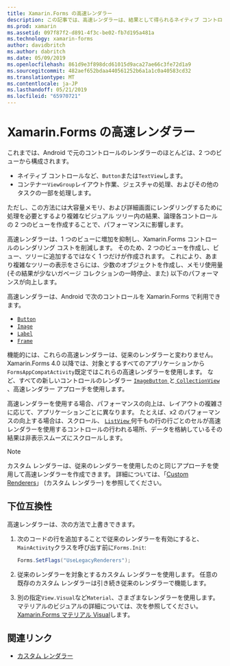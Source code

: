 ```yaml
---
title: Xamarin.Forms の高速レンダラー
description: この記事では、高速レンダラーは、結果として得られるネイティブ コントロール階層をフラット化して、増加し、android、Xamarin.Forms コントロールのレンダリング コストを削減について説明します。
ms.prod: xamarin
ms.assetid: 097f87f2-d891-4f3c-be02-fb7d195a481a
ms.technology: xamarin-forms
author: davidbritch
ms.author: dabritch
ms.date: 05/09/2019
ms.openlocfilehash: 861d9e3f898dcd61015d9aca27ae66c3fe72d1a9
ms.sourcegitcommit: 482aef652bdaa440561252b6a1a1c0a40583cd32
ms.translationtype: MT
ms.contentlocale: ja-JP
ms.lasthandoff: 05/21/2019
ms.locfileid: "65970721"
---
```

# <a name="xamarinforms-fast-renderers"></a>Xamarin.Forms の高速レンダラー

これまでは、Android で元のコントロールのレンダラーのほとんどは、2 つのビューから構成されます。

- ネイティブ コントロールなど、`Button`または`TextView`します。
- コンテナー`ViewGroup`レイアウト作業、ジェスチャの処理、およびその他のタスクの一部を処理します。

ただし、この方法には大容量メモリ、および詳細画面にレンダリングするために処理を必要とするより複雑なビジュアル ツリー内の結果、論理各コントロールの 2 つのビューを作成することで、パフォーマンスに影響します。

高速レンダラーは、1 つのビューに増加を抑制し、Xamarin.Forms コントロールのレンダリング コストを削減します。 そのため、2 つのビューを作成し、ビュー、ツリーに追加するではなく 1 つだけが作成されます。 これにより、あまり複雑なツリーの表示をさらには、少数のオブジェクトを作成し、メモリ使用量 (その結果が少ないガベージ コレクションの一時停止、また) 以下のパフォーマンスが向上します。

高速レンダラーは、Android で次のコントロールを Xamarin.Forms で利用できます。

- [`Button`](xref:Xamarin.Forms.Button)
- [`Image`](xref:Xamarin.Forms.Image)
- [`Label`](xref:Xamarin.Forms.Label)
- [`Frame`](xref:Xamarin.Forms.Frame)

機能的には、これらの高速レンダラーは、従来のレンダラーと変わりません。 Xamarin.Forms 4.0 以降では、対象とするすべてのアプリケーションから`FormsAppCompatActivity`既定ではこれらの高速レンダラーを使用します。 など、すべての新しいコントロールのレンダラー [ `ImageButton` ](xref:Xamarin.Forms.ImageButton)と[ `CollectionView` ](xref:Xamarin.Forms.CollectionView)、高速レンダラー アプローチを使用します。

高速レンダラーを使用する場合、パフォーマンスの向上は、レイアウトの複雑さに応じて、アプリケーションごとに異なります。 たとえば、x2 のパフォーマンスの向上する場合は、スクロール、 [ `ListView` ](xref:Xamarin.Forms.ListView)何千もの行の行ごとのセルが高速レンダラーを使用するコントロールの行われる場所、データを格納しているその結果は非表示スムーズにスクロールします。

> [!NOTE]
> カスタム レンダラーは、従来のレンダラーを使用したのと同じアプローチを使用して高速レンダラーを作成できます。 詳細については、「[Custom Renderers](~/xamarin-forms/app-fundamentals/custom-renderer/index.md)」 (カスタム レンダラー) を参照してください。

## <a name="backwards-compatibility"></a>下位互換性

高速レンダラーは、次の方法で上書きできます。

1. 次のコードの行を追加することで従来のレンダラーを有効にすると、`MainActivity`クラスを呼び出す前に`Forms.Init`:

    ```csharp
    Forms.SetFlags("UseLegacyRenderers");
    ```

1. 従来のレンダラーを対象とするカスタム レンダラーを使用します。 任意の既存のカスタム レンダラーは引き続き従来のレンダラーで機能します。
1. 別の指定`View.Visual`など`Material`、さまざまなレンダラーを使用します。 マテリアルのビジュアルの詳細については、次を参照してください。 [Xamarin.Forms マテリアル Visual](~/xamarin-forms/user-interface/visual/material-visual.md)します。

## <a name="related-links"></a>関連リンク

- [カスタム レンダラー](~/xamarin-forms/app-fundamentals/custom-renderer/index.md)

